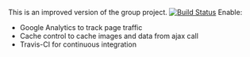 
This is an improved version of the group project. 
[![Build Status](https://travis-ci.org/tamulemon/my-neighborhood.svg?branch=master)](https://travis-ci.org/tamulemon/my-neighborhood)
Enable:
- Google Analytics to track page traffic
- Cache control to cache images and data from ajax call
- Travis-CI for continuous integration

